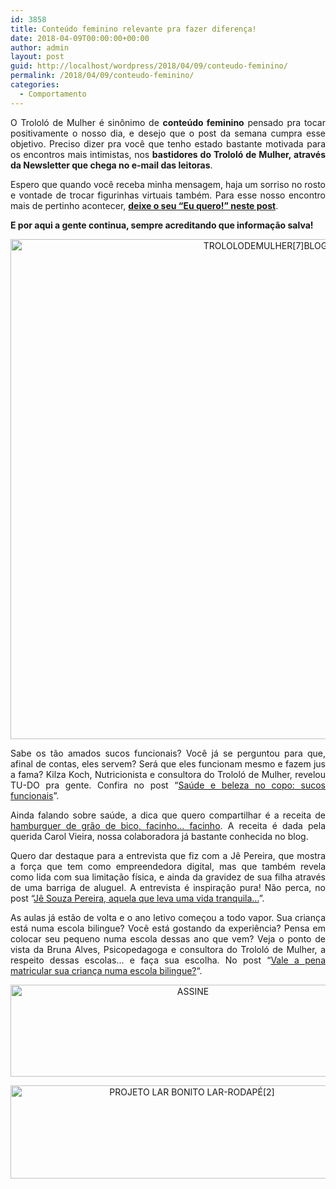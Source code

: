 ```yaml
---
id: 3858
title: Conteúdo feminino relevante pra fazer diferença!
date: 2018-04-09T00:00:00+00:00
author: admin
layout: post
guid: http://localhost/wordpress/2018/04/09/conteudo-feminino/
permalink: /2018/04/09/conteudo-feminino/
categories:
  - Comportamento
---
```

<p align="justify">
  O Trololó de Mulher é sinônimo de <strong>conteúdo feminino</strong> pensado pra tocar positivamente o nosso dia, e desejo que o post da semana cumpra esse objetivo. Preciso dizer pra você que tenho estado bastante motivada para os encontros mais intimistas, nos <strong>bastidores do Trololó de Mulher, através da Newsletter que chega no e-mail das leitoras</strong>.
</p>

<p align="justify">
  Espero que quando você receba minha mensagem, haja um sorriso no rosto e vontade de trocar figurinhas virtuais também. Para esse nosso encontro mais de pertinho acontecer, <strong><a href="http://www.trololodemulher.com.br/2018/02/28/newsletter/" target="_blank">deixe o seu “Eu quero!” neste post</a></strong>.
</p>

<p align="justify">
  <strong>E por aqui a gente continua, sempre acreditando que informação salva!</strong>
</p>

<p align="center">
  <img class="alignnone size-full wp-image-14595" src="http://www.trololodemulher.com.br/blog/wp-content/uploads/2018/04/TROLOLODEMULHER7BLOG.jpg" alt="TROLOLODEMULHER[7]BLOG" width="800" height="800" />
</p>

<p align="justify">
  Sabe os tão amados sucos funcionais? Você já se perguntou para que, afinal de contas, eles servem? Será que eles funcionam mesmo e fazem jus a fama? Kilza Koch, Nutricionista e consultora do Trololó de Mulher, revelou TU-DO pra gente. Confira no post “<a href="http://www.trololodemulher.com.br/2015/03/19/saude-beleza-sucos-funcionais/" target="_blank">Saúde e beleza no copo: sucos funcionais</a>”.
</p>

<p align="justify">
  Ainda falando sobre saúde, a dica que quero compartilhar é a receita de <a href="http://www.trololodemulher.com.br/2014/10/01/hamburguer-saudavel/" target="_blank">hamburguer de grão de bico, facinho… facinho</a>. A receita é dada pela querida Carol Vieira, nossa colaboradora já bastante conhecida no blog.
</p>

<p align="justify">
  Quero dar destaque para a entrevista que fiz com a Jê Pereira, que mostra a força que tem como empreendedora digital, mas que também revela como lida com sua limitação física, e ainda da gravidez de sua filha através de uma barriga de aluguel. A entrevista é inspiração pura! Não perca, no post “<a href="http://www.trololodemulher.com.br/2016/01/15/je-souza-pereira/" target="_blank">Jê Souza Pereira, aquela que leva uma vida tranquila…</a>”.
</p>

<p align="justify">
  As aulas já estão de volta e o ano letivo começou a todo vapor. Sua criança está numa escola bilingue? Você está gostando da experiência? Pensa em colocar seu pequeno numa escola dessas ano que vem? Veja o ponto de vista da Bruna Alves, Psicopedagoga e consultora do Trololó de Mulher, a respeito dessas escolas… e faça sua escolha. No post &#8220;<a href="http://www.trololodemulher.com.br/2015/01/30/crianca-escola-bilingue/" target="_blank">Vale a pena matricular sua criança numa escola bilingue?</a>&#8220;.
</p>

<p align="center">
  <a href="http://feedburner.google.com/fb/a/mailverify?uri=blogbichafemea&loc=pt_BR" target="_blank"><img class="alignnone size-full wp-image-14011" src="http://www.trololodemulher.com.br/blog/wp-content/uploads/2017/08/ASSINE.jpg" alt="ASSINE" width="568" height="147" /></a>
</p>

<p align="center">
  <a href="http://www.trololodemulher.com.br/projeto-lar-bonito-lar/"><img class="wp-image-14554 size-full" src="http://www.trololodemulher.com.br/blog/wp-content/uploads/2018/02/PROJETO-LAR-BONITO-LAR-RODAPÉ2.jpg" alt="PROJETO LAR BONITO LAR-RODAPÉ[2]" width="565" height="149" /></a>
</p>

<p align="justify">